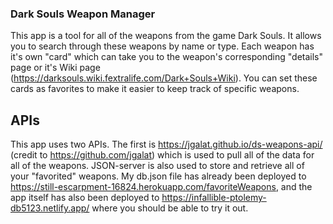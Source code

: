 ### Dark Souls Weapon Manager
This app is a tool for all of the weapons from the game Dark Souls.
It allows you to search through these weapons by name or type.
Each weapon has it's own "card" which can take you to the weapon's
corresponding "details" page or it's Wiki page (https://darksouls.wiki.fextralife.com/Dark+Souls+Wiki).
You can set these cards as favorites to make it easier to keep track of specific weapons.
## APIs
This app uses two APIs. The first is https://jgalat.github.io/ds-weapons-api/ (credit to https://github.com/jgalat)
which is used to pull all of the data for all of the weapons.
JSON-server is also used to store and retrieve all of your "favorited" weapons.
My db.json file has already been deployed to https://still-escarpment-16824.herokuapp.com/favoriteWeapons,
and the app itself has also been deployed to https://infallible-ptolemy-db5123.netlify.app/ where you
should be able to try it out.
